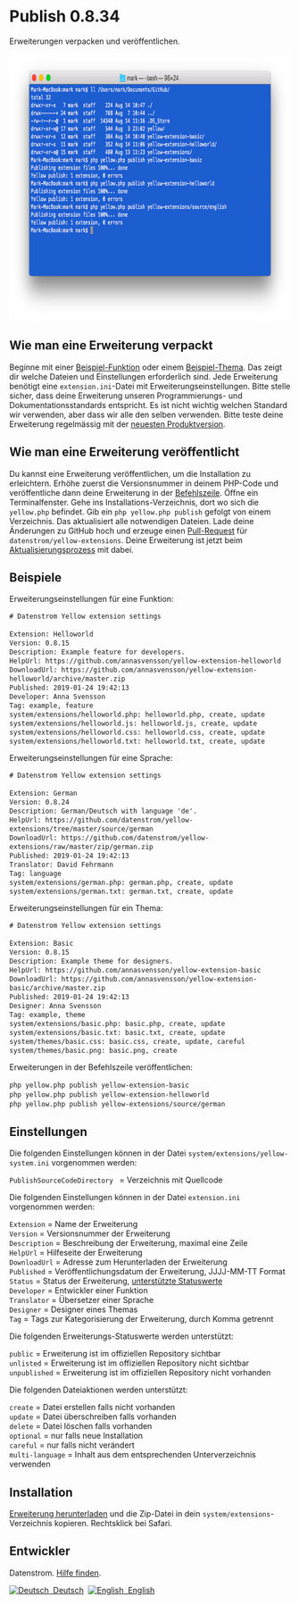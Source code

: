 Publish 0.8.34
==============
Erweiterungen verpacken und veröffentlichen.

<p align="center"><img src="publish-screenshot.png?raw=true" width="794" height="478" alt="Bildschirmfoto"></p>

## Wie man eine Erweiterung verpackt

Beginne mit einer [Beispiel-Funktion](https://github.com/schulle4u/yellow-extension-helloworld) oder einem [Beispiel-Thema](https://github.com/schulle4u/yellow-extension-basic). Das zeigt dir welche Dateien und Einstellungen erforderlich sind. Jede Erweiterung benötigt eine `extension.ini`-Datei mit Erweiterungseinstellungen. Bitte stelle sicher, dass deine Erweiterung unseren Programmierungs- und Dokumentationsstandards entspricht. Es ist nicht wichtig welchen Standard wir verwenden, aber dass wir alle den selben verwenden. Bitte teste deine Erweiterung regelmässig mit der [neuesten Produktversion](https://github.com/datenstrom/yellow/releases).

## Wie man eine Erweiterung veröffentlicht

Du kannst eine Erweiterung veröffentlichen, um die Installation zu erleichtern. Erhöhe zuerst die Versionsnummer in deinem PHP-Code und veröffentliche dann deine Erweiterung in der [Befehlszeile](https://github.com/datenstrom/yellow-extensions/tree/master/source/command/README-de.md). Öffne ein Terminalfenster. Gehe ins Installations-Verzeichnis, dort wo sich die `yellow.php` befindet. Gib ein `php yellow.php publish` gefolgt von einem Verzeichnis. Das aktualisiert alle notwendigen Dateien. Lade deine Änderungen zu GitHub hoch und erzeuge einen [Pull-Request](https://help.github.com/en/github/collaborating-with-issues-and-pull-requests/creating-a-pull-request-from-a-fork) für `datenstrom/yellow-extensions`. Deine Erweiterung ist jetzt beim [Aktualisierungsprozess](https://github.com/datenstrom/yellow-extensions/tree/master/source/update/README-de.md) mit dabei.

## Beispiele

Erweiterungseinstellungen für eine Funktion:

~~~
# Datenstrom Yellow extension settings

Extension: Helloworld
Version: 0.8.15
Description: Example feature for developers.
HelpUrl: https://github.com/annasvensson/yellow-extension-helloworld
DownloadUrl: https://github.com/annasvensson/yellow-extension-helloworld/archive/master.zip
Published: 2019-01-24 19:42:13
Developer: Anna Svensson
Tag: example, feature
system/extensions/helloworld.php: helloworld.php, create, update
system/extensions/helloworld.js: helloworld.js, create, update
system/extensions/helloworld.css: helloworld.css, create, update
system/extensions/helloworld.txt: helloworld.txt, create, update
~~~

Erweiterungseinstellungen für eine Sprache:

~~~
# Datenstrom Yellow extension settings

Extension: German
Version: 0.8.24
Description: German/Deutsch with language 'de'.
HelpUrl: https://github.com/datenstrom/yellow-extensions/tree/master/source/german
DownloadUrl: https://github.com/datenstrom/yellow-extensions/raw/master/zip/german.zip
Published: 2019-01-24 19:42:13
Translator: David Fehrmann
Tag: language
system/extensions/german.php: german.php, create, update
system/extensions/german.txt: german.txt, create, update
~~~

Erweiterungseinstellungen für ein Thema:

~~~
# Datenstrom Yellow extension settings

Extension: Basic
Version: 0.8.15
Description: Example theme for designers.
HelpUrl: https://github.com/annasvensson/yellow-extension-basic
DownloadUrl: https://github.com/annasvensson/yellow-extension-basic/archive/master.zip
Published: 2019-01-24 19:42:13
Designer: Anna Svensson
Tag: example, theme
system/extensions/basic.php: basic.php, create, update
system/extensions/basic.txt: basic.txt, create, update
system/themes/basic.css: basic.css, create, update, careful
system/themes/basic.png: basic.png, create
~~~

Erweiterungen in der Befehlszeile veröffentlichen:

`php yellow.php publish yellow-extension-basic`  
`php yellow.php publish yellow-extension-helloworld`  
`php yellow.php publish yellow-extensions/source/german`  

## Einstellungen

Die folgenden Einstellungen können in der Datei `system/extensions/yellow-system.ini` vorgenommen werden:

`PublishSourceCodeDirectory ` = Verzeichnis mit Quellcode  

Die folgenden Einstellungen können in der Datei `extension.ini` vorgenommen werden:

`Extension` = Name der Erweiterung  
`Version` = Versionsnummer der Erweiterung  
`Description` = Beschreibung der Erweiterung, maximal eine Zeile  
`HelpUrl` = Hilfeseite der Erweiterung  
`DownloadUrl` = Adresse zum Herunterladen der Erweiterung  
`Published` = Veröffentlichungsdatum der Erweiterung, JJJJ-MM-TT Format  
`Status` = Status der Erweiterung, [unterstützte Statuswerte](#einstellungen-status)  
`Developer` = Entwickler einer Funktion  
`Translator` = Übersetzer einer Sprache  
`Designer` = Designer eines Themas  
`Tag` = Tags zur Kategorisierung der Erweiterung, durch Komma getrennt  

<a id="einstellungen-status"></a>Die folgenden Erweiterungs-Statuswerte werden unterstützt:

`public` = Erweiterung ist im offiziellen Repository sichtbar  
`unlisted` = Erweiterung ist im offiziellen Repository nicht sichtbar  
`unpublished` = Erweiterung ist im offiziellen Repository nicht vorhanden  

<a id="einstellungen-actions"></a>Die folgenden Dateiaktionen werden unterstützt:

`create` = Datei erstellen falls nicht vorhanden  
`update` = Datei überschreiben falls vorhanden  
`delete` = Datei löschen falls vorhanden  
`optional` = nur falls neue Installation  
`careful` = nur falls nicht verändert  
`multi-language` = Inhalt aus dem entsprechenden Unterverzeichnis verwenden  

## Installation

[Erweiterung herunterladen](https://github.com/datenstrom/yellow-extensions/raw/master/zip/publish.zip) und die Zip-Datei in dein `system/extensions`-Verzeichnis kopieren. Rechtsklick bei Safari.

## Entwickler

Datenstrom. [Hilfe finden](https://datenstrom.se/de/yellow/help/).

<p>
<a href="README-de.md"><img src="https://raw.githubusercontent.com/datenstrom/yellow-extensions/master/source/help/language-de.png" width="15" height="15" alt="Deutsch">&nbsp; Deutsch</a>&nbsp;
<a href="README.md"><img src="https://raw.githubusercontent.com/datenstrom/yellow-extensions/master/source/help/language-en.png" width="15" height="15" alt="English">&nbsp; English</a>&nbsp;
</p>
